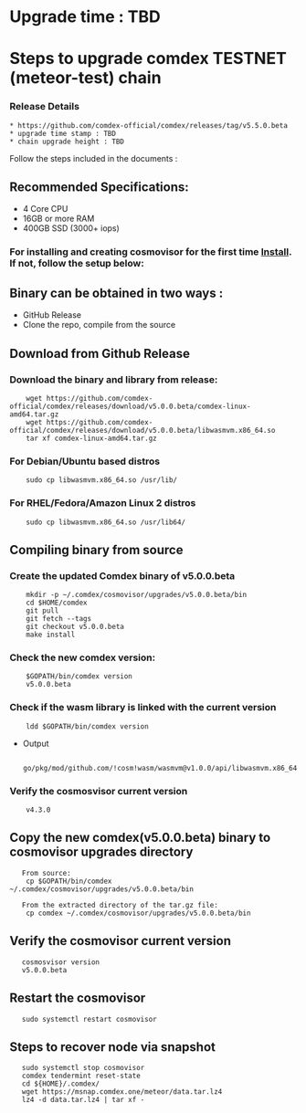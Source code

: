 # Upgrade time : TBD

# Steps to upgrade comdex TESTNET (meteor-test) chain

### Release Details
    * https://github.com/comdex-official/comdex/releases/tag/v5.5.0.beta
    * upgrade time stamp : TBD
    * chain upgrade height : TBD

Follow the steps included in the documents :

## Recommended Specifications:
   * 4 Core CPU
   * 16GB or more RAM
   * 400GB SSD (3000+ iops)

### For installing and creating cosmovisor for the first time [Install](https://github.com/comdex-official/networks/blob/main/testnet/cosmovisor-setup.md). If not, follow the setup below:

## Binary can be obtained in two ways :
   * GitHub Release 
   * Clone the repo, compile from the source

## Download from Github Release

### Download the binary and library from release:

```shell
    wget https://github.com/comdex-official/comdex/releases/download/v5.0.0.beta/comdex-linux-amd64.tar.gz
    wget https://github.com/comdex-official/comdex/releases/download/v5.0.0.beta/libwasmvm.x86_64.so
    tar xf comdex-linux-amd64.tar.gz
```

### For Debian/Ubuntu based distros
```shell
    sudo cp libwasmvm.x86_64.so /usr/lib/
```

### For RHEL/Fedora/Amazon Linux 2 distros
```shell
    sudo cp libwasmvm.x86_64.so /usr/lib64/
```

## Compiling binary from source

### Create the updated Comdex binary of v5.0.0.beta

```shell
    mkdir -p ~/.comdex/cosmovisor/upgrades/v5.0.0.beta/bin
    cd $HOME/comdex
    git pull
    git fetch --tags
    git checkout v5.0.0.beta
    make install
```

### Check the new comdex version:

```shell
    $GOPATH/bin/comdex version
    v5.0.0.beta
```

### Check if the wasm library is linked with the current version 

```shell
    ldd $GOPATH/bin/comdex version
```

 - Output
   ```shell
      go/pkg/mod/github.com/!cosm!wasm/wasmvm@v1.0.0/api/libwasmvm.x86_64.so
   ```
       

### Verify the cosmosvisor current version

```shell
    v4.3.0
```

## Copy the new comdex(v5.0.0.beta) binary to cosmovisor upgrades directory

```shell 
   From source:
    cp $GOPATH/bin/comdex ~/.comdex/cosmovisor/upgrades/v5.0.0.beta/bin
    
   From the extracted directory of the tar.gz file:
    cp comdex ~/.comdex/cosmovisor/upgrades/v5.0.0.beta/bin
```

## Verify the cosmovisor current version

```shell
   cosmosvisor version
   v5.0.0.beta
```

## Restart the cosmovisor

```shell
   sudo systemctl restart cosmovisor
```
 
## Steps to recover node via snapshot

```shell
   sudo systemctl stop cosmovisor
   comdex tendermint reset-state
   cd ${HOME}/.comdex/
   wget https://msnap.comdex.one/meteor/data.tar.lz4
   lz4 -d data.tar.lz4 | tar xf -
```
